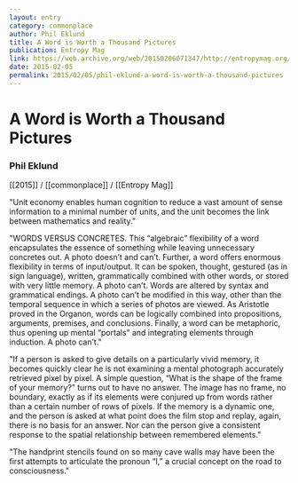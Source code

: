 ```yaml
---
layout: entry
category: commonplace
author: Phil Eklund
title: A Word is Worth a Thousand Pictures
publication: Entropy Mag
link: https://web.archive.org/web/20150206071347/http://entropymag.org/a-word-is-worth-a-thousand-pictures/
date: 2015-02-05
permalink: 2015/02/05/phil-eklund-a-word-is-worth-a-thousand-pictures
---
```


# A Word is Worth a Thousand Pictures

### Phil Eklund

[[2015]] / [[commonplace]] / [[Entropy Mag]]

"Unit economy enables human cognition to reduce a vast amount of sense information to a minimal number of units, and the unit becomes the link between mathematics and reality."
 
"WORDS VERSUS CONCRETES. This “algebraic” flexibility of a word encapsulates the essence of something while leaving unnecessary concretes out. A photo doesn’t and can’t. Further, a word offers enormous flexibility in terms of input/output. It can be spoken, thought, gestured (as in sign language), written, grammatically combined with other words, or stored with very little memory. A photo can’t. Words are altered by syntax and grammatical endings. A photo can’t be modified in this way, other than the temporal sequence in which a series of photos are viewed. As Aristotle proved in the Organon, words can be logically combined into propositions, arguments, premises, and conclusions. Finally, a word can be metaphoric, thus opening up mental “portals” and integrating elements through induction. A photo can’t."

"If a person is asked to give details on a particularly vivid memory, it becomes quickly clear he is not examining a mental photograph accurately retrieved pixel by pixel. A simple question, “What is the shape of the frame of your memory?” turns out to have no answer. The image has no frame, no boundary, exactly as if its elements were conjured up from words rather than a certain number of rows of pixels. If the memory is a dynamic one, and the person is asked at what point does the film stop and replay, again, there is no basis for an answer. Nor can the person give a consistent response to the spatial relationship between remembered elements."

"The handprint stencils found on so many cave walls may have been the first attempts to articulate the pronoun “I,” a crucial concept on the road to consciousness."